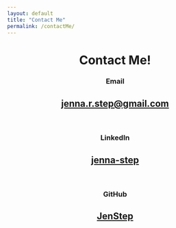 ```yaml
---
layout: default
title: "Contact Me"
permalink: /contactMe/
---
```


<div align="center">
	<h1> Contact Me!</h1>
	<h3><b> Email </b></h3>
	<h2><a href="mailto:jenna.r.step@gmail.com" target="_blank">jenna.r.step@gmail.com</a></h2>
	<p>&nbsp;</p>
	<h3><b> LinkedIn </b></h3>
	<h2><a href="https://www.linkedin.com/in/jenna-step" target="_blank">jenna-step</a></h2>
	<p>&nbsp;</p>
	<h3><b> GitHub </b></h3>
	<h2><a href="https://www.github.com/JenStep" target="_blank">JenStep</a></h2>
</div>
